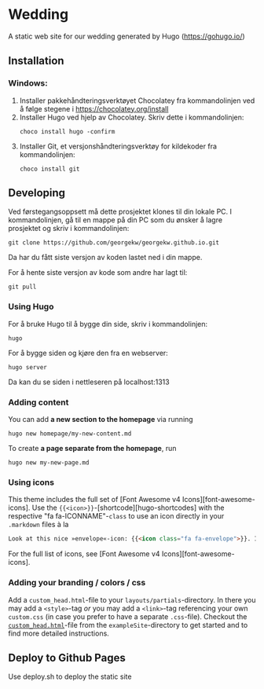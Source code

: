 # Wedding

A static web site for our wedding generated by Hugo (https://gohugo.io/)

## Installation

### Windows:
1. Installer pakkehåndteringsverktøyet Chocolatey fra kommandolinjen ved å følge stegene i https://chocolatey.org/install
2. Installer Hugo ved hjelp av Chocolatey. Skriv dette i kommandolinjen:
   ```
   choco install hugo -confirm
   ```
3. Installer Git, et versjonshåndteringsverktøy for kildekoder fra kommandolinjen:
   ```
   choco install git
   ```
   
## Developing

Ved førstegangsoppsett må dette prosjektet klones til din lokale PC. I kommandolinjen, gå til en mappe på din PC som du ønsker å lagre prosjektet og skriv i kommandolinjen:
```
git clone https://github.com/georgekw/georgekw.github.io.git
```
Da har du fått siste versjon av koden lastet ned i din mappe.

For å hente siste versjon av kode som andre har lagt til:
```
git pull
```

### Using Hugo

For å bruke Hugo til å bygge din side, skriv i kommandolinjen:
```
hugo
```

For å bygge siden og kjøre den fra en webserver:
```
hugo server
```
Da kan du se siden i nettleseren på localhost:1313

### Adding content

You can add **a new section to the homepage** via running

```
hugo new homepage/my-new-content.md
```

To create **a page separate from the homepage**, run

```
hugo new my-new-page.md
```

### Using icons

This theme includes the full set of [Font Awesome v4 Icons][font-awesome-icons]. Use the `{{<icon>}}`-[shortcode][hugo-shortcodes] with the respective "fa fa-ICONNAME"-`class` to use an icon directly in your `.markdown` files à la

```markdown
Look at this nice »envelope«-icon: {{<icon class="fa fa-envelope">}}. I took this from https://fontawesome.com/v4.7.0/icon/envelope :-)
```

For the full list of icons, see [Font Awesome v4 Icons][font-awesome-icons].

### Adding your branding / colors / css

Add a `custom_head.html`-file to your `layouts/partials`-directory. In there you may add a `<style>`-tag _or_ you may add a `<link>`-tag referencing your own `custom.css` (in case you prefer to have a separate `.css`-file). Checkout the [`custom_head.html`](https://github.com/janraasch/hugo-scroll/blob/master/exampleSite/layouts/partials/custom_head.html)-file from the `exampleSite`-directory to get started and to find more detailed instructions.


## Deploy to Github Pages

Use deploy.sh to deploy the static site
